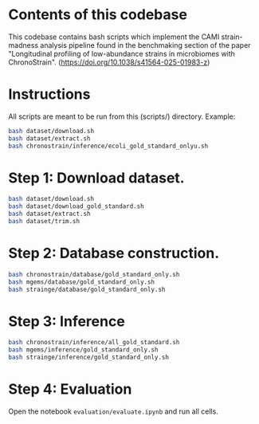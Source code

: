 # Contents of this codebase
This codebase contains bash scripts which implement the CAMI strain-madness analysis pipeline found in the 
benchmaking section of the paper "Longitudinal profiling of low-abundance strains in microbiomes with ChronoStrain".
(https://doi.org/10.1038/s41564-025-01983-z)


# Instructions

All scripts are meant to be run from this (scripts/) directory.
Example:
```bash
bash dataset/download.sh
bash dataset/extract.sh
bash chronostrain/inference/ecoli_gold_standard_onlyu.sh
```

# Step 1: Download dataset.

```bash
bash dataset/download.sh
bash dataset/download_gold_standard.sh
bash dataset/extract.sh
bash dataset/trim.sh
```

# Step 2: Database construction.

```bash
bash chronostrain/database/gold_standard_only.sh
bash mgems/database/gold_standard_only.sh
bash strainge/database/gold_standard_only.sh
```

# Step 3: Inference

```bash
bash chronostrain/inference/all_gold_standard.sh
bash mgems/inference/gold_standard_only.sh
bash strainge/inference/gold_standard_only.sh
```

# Step 4: Evaluation

Open the notebook `evaluation/evaluate.ipynb` and run all cells.
